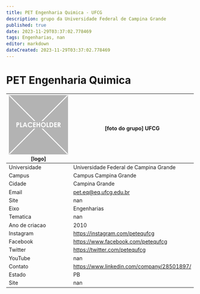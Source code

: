 ```yaml
---
title: PET Engenharia Quimica - UFCG
description: grupo da Universidade Federal de Campina Grande
published: true
date: 2023-11-29T03:37:02.778469
tags: Engenharias, nan
editor: markdown
dateCreated: 2023-11-29T03:37:02.778469
---
```


# PET Engenharia Quimica


| ![placeholder.png](/placeholder.png) [logo] | [foto do grupo] UFCG         |
| ------------------------------------------- | ------------------------------------------------- |
| Universidade                                | Universidade Federal de Campina Grande      |
| Campus                                      | Campus Campina Grande            |
| Cidade                                      | Campina Grande             |
| Email                                       | pet.eq@eq.ufcg.edu.br             |
| Site                                        | nan              |
| Eixo                                        | Engenharias              |
| Tematica                                    | nan          |
| Ano de criacao                              | 2010        |
| Instagram                                   | https://instagram.com/petequfcg         |
| Facebook                                    | https://www.facebook.com/petequfcg          |
| Twitter                                     | https://twitter.com/petequfcg           |
| YouTube                                     | nan           |
| Contato                                     | https://www.linkedin.com/company/28501897/         |
| Estado                                      |  PB            |
| Site                                        | nan |
